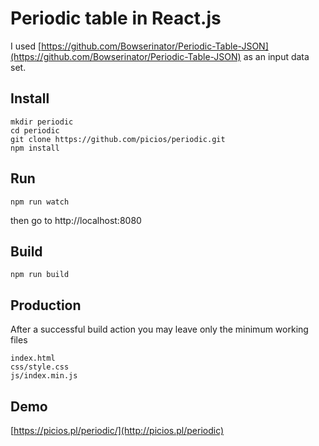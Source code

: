 # Periodic table in React.js
I used [https://github.com/Bowserinator/Periodic-Table-JSON](https://github.com/Bowserinator/Periodic-Table-JSON) as an input data set.

## Install

```
mkdir periodic
cd periodic
git clone https://github.com/picios/periodic.git
npm install
```

## Run
```
npm run watch
```
then go to
http://localhost:8080

## Build
```
npm run build
```
## Production
After a successful build action you may leave only the minimum working files
```
index.html
css/style.css
js/index.min.js
```
## Demo
[https://picios.pl/periodic/](http://picios.pl/periodic)
